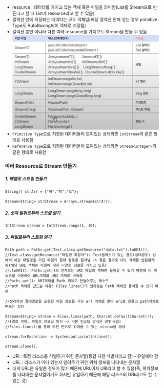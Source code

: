 - resource : 데이터를 가지고 있는 객체 혹은 파일을 의미함(List를 Stream으로 만든다고 할 때 List가 resource라고 할 수 있음)
- 컬렉션 안에 저장되는 데이터는 모두 객체임(해당 컬렉션 안에 넣는 경우 primitive Type도 AutoBoxing되어 객체로 저장됨)
- 컬렉션 뿐만 아니라 다른 여러 resource를 가지고도 Stream을 만들 수 있음
![](../../../README_resources/Pasted%20image%2020231025144629.png)
- `Primitive Type`으로 지정된 데이터들이 모여있는 상태라면 `IntStream`과 같은 형태로 사용함
- `Reference Type`으로 지정된 데이터들이 모여있는 상태라면 `Stream<Integer>`와 같은 형태로 사용함
### 여러 Resource로 Stream 만들기
##### 1. 배열로 스트림 만들기
```
String[] strArr = {"하","히","호"};

Stream<String> strStream = Arrays.stream(strArr);
```
##### 2. 숫자 범위로부터 스트림 얻기
```
IntStream stream = IntStream.range(1, 10);
```
##### 3. 파일로부터 스트림 얻기
```
Path path = Paths.get(Test.class.getResource("data.txt").toURI());
//Test.class.getResource("파일명.확장자"): Test클래스가 있는 경로(상대경로) 상에서 해당 파일명을 가진 파일의 절대 경로를 알아냄 -> 찾은 결과로 URL 객체를 반환받게 됨(해당 URL 객체는 파일에 대한 다양한 정보를 가지고 있음)
//.toURI(): Paths.get()의 인자로는 URI 타입의 객체만 들어갈 수 있기 때문에 이 메소드를 이용하여 URL객체를 URI 객체로 바꿔줌
//Paths.get(): URI객체를 Path 객체로 만들어주는 메소드
//Path 객체를 만드는 이유: Files.lines()의 인자로는 Path 객체만 들어갈 수 있기 때문

//정리하면 절대경로를 포함한 파일 정보를 가진 url 객체를 받아 uri로 만들고 path객체로 만드는 것임

Stream<String> stream = Files.lines(path, Charset.defaultCharset());
//(경로 객체, 파일의 인코딩 방식 -> 기본 인코딩 방식은 UTF-8임)
//Files.lines()를 통해 라인 단위로 읽어올 수 있는 stream을 생성

stream.forEach(line -> System.out.println(line));

stream.close();
```
- URI : 특정 리소스를 식별하기 위한 문자열(통합 자원 식별자라고 함) - 유일해야 함
- URL : 리소스가 어디 있는지 알려주기 위한 위치 정보를 나타내는 문자열
- 대게 URL은 유일한 경우가 많기 때문에 URL이자 URI라고 할 수 있음(즉, 위치정보를 나타내는 문자열이기도 하지만 유일하기 때문에 해당 리소스의 URI라고도 할 수 있는 것)